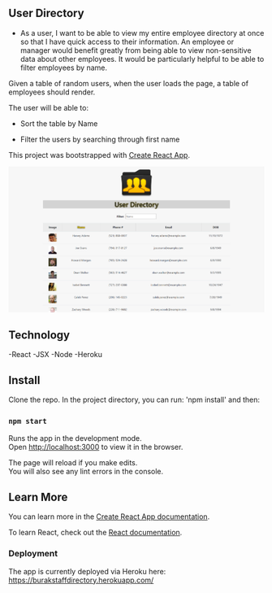 ## User Directory

* As a user, I want to be able to view my entire employee directory at once so that I have quick access to their information.
An employee or manager would benefit greatly from being able to view non-sensitive data about other employees. It would be particularly helpful to be able to filter employees by name.

Given a table of random users, when the user loads the page, a table of employees should render. 

The user will be able to:

  * Sort the table by Name

  * Filter the users by searching through first name

This project was bootstrapped with [Create React App](https://github.com/facebook/create-react-app).

![Example profile](./exampleShot.png)

## Technology

-React
-JSX
-Node
-Heroku

## Install

Clone the repo.
In the project directory, you can run: 'npm install' and then:

### `npm start`

Runs the app in the development mode.<br />
Open [http://localhost:3000](http://localhost:3000) to view it in the browser.

The page will reload if you make edits.<br />
You will also see any lint errors in the console.


## Learn More

You can learn more in the [Create React App documentation](https://facebook.github.io/create-react-app/docs/getting-started).

To learn React, check out the [React documentation](https://reactjs.org/).


### Deployment

The app is currently deployed via Heroku here: https://burakstaffdirectory.herokuapp.com/
